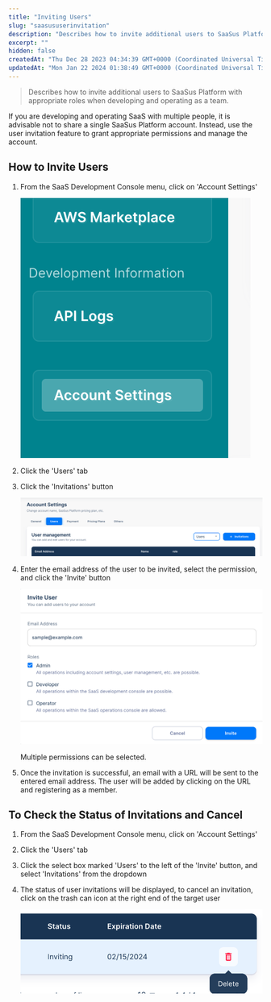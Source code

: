```yaml
---
title: "Inviting Users"
slug: "saasususerinvitation"
description: "Describes how to invite additional users to SaaSus Platform with appropriate roles when developing and operating as a team."
excerpt: ""
hidden: false
createdAt: "Thu Dec 28 2023 04:34:39 GMT+0000 (Coordinated Universal Time)"
updatedAt: "Mon Jan 22 2024 01:38:49 GMT+0000 (Coordinated Universal Time)"
---
```


> Describes how to invite additional users to SaaSus Platform with appropriate roles when developing and operating as a team.

If you are developing and operating SaaS with multiple people, it is advisable not to share a single SaaSus Platform account. Instead, use the user invitation feature to grant appropriate permissions and manage the account.

## How to Invite Users

1. From the SaaS Development Console menu, click on 'Account Settings'

   ![saasususerinvitation-1](/img/part-4/account-settings/saasususerinvitation/saasususerinvitation-1.png)
2. Click the 'Users' tab
3. Click the 'Invitations' button

   ![saasususerinvitation-2](/img/part-4/account-settings/saasususerinvitation/saasususerinvitation-2.png)
4. Enter the email address of the user to be invited, select the permission, and click the 'Invite' button

   ![saasususerinvitation-3](/img/part-4/account-settings/saasususerinvitation/saasususerinvitation-3.png)

   Multiple permissions can be selected.
5. Once the invitation is successful, an email with a URL will be sent to the entered email address. The user will be added by clicking on the URL and registering as a member.

## To Check the Status of Invitations and Cancel

1. From the SaaS Development Console menu, click on 'Account Settings'
2. Click the 'Users' tab
3. Click the select box marked 'Users' to the left of the 'Invite' button, and select 'Invitations' from the dropdown
4. The status of user invitations will be displayed, to cancel an invitation, click on the trash can icon at the right end of the target user

   ![saasususerinvitation-4](/img/part-4/account-settings/saasususerinvitation/saasususerinvitation-4.png)
